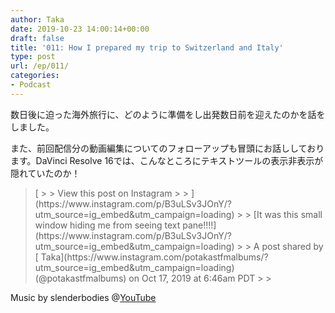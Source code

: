 ```yaml
---
author: Taka
date: 2019-10-23 14:00:14+00:00
draft: false
title: '011: How I prepared my trip to Switzerland and Italy'
type: post
url: /ep/011/
categories:
- Podcast
---
```





数日後に迫った海外旅行に、どのように準備をし出発数日前を迎えたのかを話をしました。







また、前回配信分の動画編集についてのフォローアップも冒頭にお話ししております。DaVinci Resolve 16では、こんなところにテキストツールの表示非表示が隠れていたのか！







<blockquote>[
> 
> View this post on Instagram
> 
> ](https://www.instagram.com/p/B3uLSv3JOnY/?utm_source=ig_embed&utm_campaign=loading)
> 
> [It was this small window hiding me from seeing text pane!!!!](https://www.instagram.com/p/B3uLSv3JOnY/?utm_source=ig_embed&utm_campaign=loading)
> 
> A post shared by [ Taka](https://www.instagram.com/potakastfmalbums/?utm_source=ig_embed&utm_campaign=loading) (@potakastfmalbums) on Oct 17, 2019 at 6:46am PDT
> 
> </blockquote>







Music by slenderbodies @[YouTube](https://www.youtube.com/channel/UCDRGxJ2e4K9eyncdXbFcYhw)



